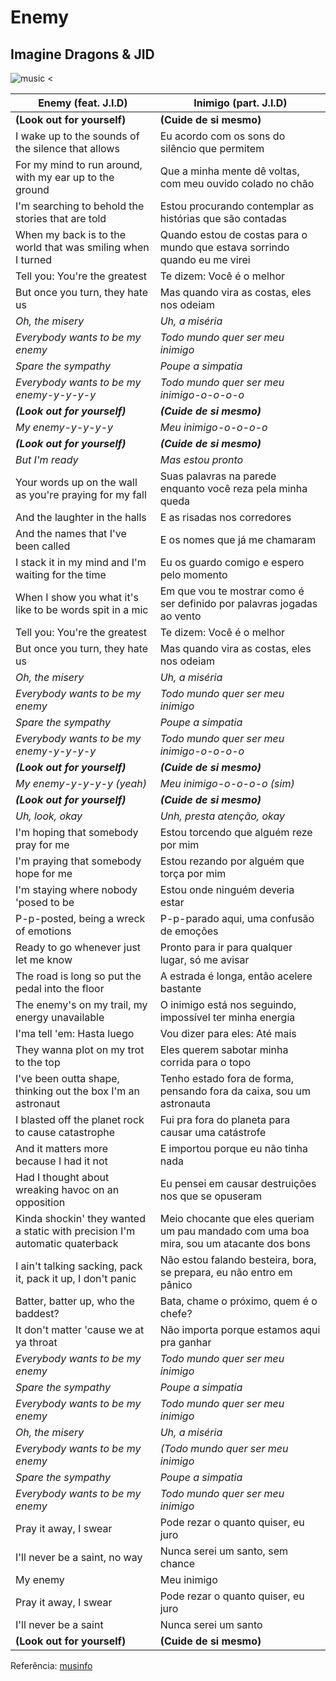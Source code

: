 # Enemy
## Imagine Dragons & JID

![music](https://i.im.ge/2022/11/24/SL8viD.imag.webp) <

| Enemy (feat. J.I.D)  | Inimigo (part. J.I.D)   |
| ------- | -------- |
|**(Look out for yourself)**|**(Cuide de si mesmo)**|
|I wake up to the sounds of the silence that allows|Eu acordo com os sons do silêncio que permitem|
|For my mind to run around, with my ear up to the ground|Que a minha mente dê voltas, com meu ouvido colado no chão|
|I'm searching to behold the stories that are told|Estou procurando contemplar as histórias que são contadas|
|When my back is to the world that was smiling when I turned|Quando estou de costas para o mundo que estava sorrindo quando eu me virei|
|Tell you: You're the greatest|Te dizem: Você é o melhor|
|But once you turn, they hate us|Mas quando vira as costas, eles nos odeiam|
|*Oh, the misery*|*Uh, a miséria*|
|*Everybody wants to be my enemy*|*Todo mundo quer ser meu inimigo*|
|*Spare the sympathy*|*Poupe a simpatia*|
|*Everybody wants to be my enemy-y-y-y-y*|*Todo mundo quer ser meu inimigo-o-o-o-o*|
|***(Look out for yourself)***|***(Cuide de si mesmo)***|
|*My enemy-y-y-y-y*|*Meu inimigo-o-o-o-o*|
|***(Look out for yourself)***|***(Cuide de si mesmo)***|
|*But I'm ready*|*Mas estou pronto*|
|Your words up on the wall as you'rе praying for my fall|Suas palavras na parede enquanto você reza pela minha queda|
|And the laughter in thе halls|E as risadas nos corredores|
|And the names that I've been called|E os nomes que já me chamaram|
|I stack it in my mind and I'm waiting for the time|Eu os guardo comigo e espero pelo momento|
|When I show you what it's like to be words spit in a mic|Em que vou te mostrar como é ser definido por palavras jogadas ao vento|
|Tell you: You're the greatest|Te dizem: Você é o melhor|
|But once you turn, they hate us|Mas quando vira as costas, eles nos odeiam|
|*Oh, the misery*|*Uh, a miséria*|
|*Everybody wants to be my enemy*|*Todo mundo quer ser meu inimigo*|
|*Spare the sympathy*|*Poupe a simpatia*|
|*Everybody wants to be my enemy-y-y-y-y*|*Todo mundo quer ser meu inimigo-o-o-o-o*|
|***(Look out for yourself)***|***(Cuide de si mesmo)***|
|*My enemy-y-y-y-y (yeah)*|*Meu inimigo-o-o-o-o (sim)*|
|***(Look out for yourself)***|***(Cuide de si mesmo)***|
|*Uh, look, okay*|*Unh, presta atenção, okay*|
|I'm hoping that somebody pray for me|Estou torcendo que alguém reze por mim|
|I'm praying that somebody hope for me|Estou rezando por alguém que torça por mim|
|I'm staying where nobody 'posed to be|Estou onde ninguém deveria estar|
|P-p-posted, being a wreck of emotions|P-p-parado aqui, uma confusão de emoções|
|Ready to go whenever just let me know|Pronto para ir para qualquer lugar, só me avisar|
|The road is long so put the pedal into the floor|A estrada é longa, então acelere bastante|
|The enemy's on my trail, my energy unavailable|O inimigo está nos seguindo, impossível ter minha energia|
|I'ma tell 'em: Hasta luego|Vou dizer para eles: Até mais|
|They wanna plot on my trot to the top|Eles querem sabotar minha corrida para o topo|
|I've been outta shape, thinking out the box I'm an astronaut|Tenho estado fora de forma, pensando fora da caixa, sou um astronauta|
|I blasted off the planet rock to cause catastrophe|Fui pra fora do planeta para causar uma catástrofe|
|And it matters more because I had it not|E importou porque eu não tinha nada|
|Had I thought about wreaking havoc on an opposition|Eu pensei em causar destruições nos que se opuseram|
|Kinda shockin' they wanted a static with precision I'm automatic quaterback|Meio chocante que eles queriam um pau mandado com uma boa mira, sou um atacante dos bons|
|I ain't talking sacking, pack it, pack it up, I don't panic|Não estou falando besteira, bora, se prepara, eu não entro em pânico|
|Batter, batter up, who the baddest?|Bata, chame o próximo, quem é o chefe?|
|It don't matter 'cause we at ya throat|Não importa porque estamos aqui pra ganhar|
|*Everybody wants to be my enemy*|*Todo mundo quer ser meu inimigo*|
|*Spare the sympathy*|*Poupe a simpatia*|
|*Everybody wants to be my enemy*|*Todo mundo quer ser meu inimigo*|
|*Oh, the misery*|*Uh, a miséria*|
|*Everybody wants to be my enemy*|*(Todo mundo quer ser meu inimigo*|
|*Spare the sympathy*|*Poupe a simpatia*|
|*Everybody wants to be my enemy*|*Todo mundo quer ser meu inimigo*|
|Pray it away, I swear|Pode rezar o quanto quiser, eu juro|
|I'll never be a saint, no way|Nunca serei um santo, sem chance|
|My enemy|Meu inimigo|
|Pray it away, I swear|Pode rezar o quanto quiser, eu juro|
|I'll never be a saint|Nunca serei um santo|
|**(Look out for yourself)**|**(Cuide de si mesmo)**|

Referência:  [musinfo](https://pt.musinfo.net/lyrics/imagine-dragons/enemy)





